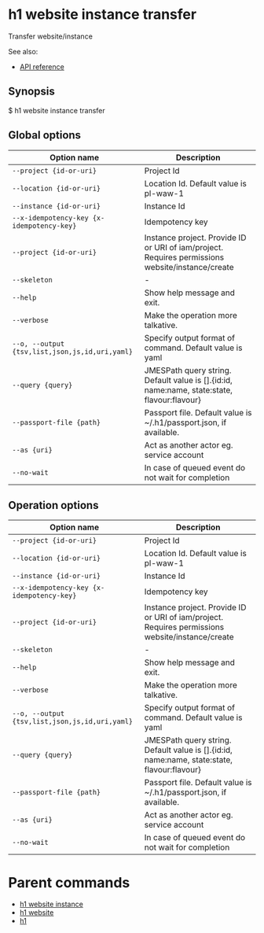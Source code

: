 
# h1 website instance transfer

Transfer website/instance

See also:

* [API reference](https://api.hyperone.com/v2/docs#operation/website_project_instance_transfer)

## Synopsis

$ h1 website instance transfer <options>

## Global options

| Option name                                        | Description                                                                                      |
| -------------------------------------------------- | ------------------------------------------------------------------------------------------------ |
| ```--project {id-or-uri}```                        | Project Id                                                                                       |
| ```--location {id-or-uri}```                       | Location Id. Default value is pl-waw-1                                                           |
| ```--instance {id-or-uri}```                       | Instance Id                                                                                      |
| ```--x-idempotency-key {x-idempotency-key}```      | Idempotency key                                                                                  |
| ```--project {id-or-uri}```                        | Instance project. Provide ID or URI of iam/project. Requires permissions website/instance/create |
| ```--skeleton```                                   | -                                                                                                |
| ```--help```                                       | Show help message and exit.                                                                      |
| ```--verbose```                                    | Make the operation more talkative.                                                               |
| ```--o, --output {tsv,list,json,js,id,uri,yaml}``` | Specify output format of command. Default value is yaml                                          |
| ```--query {query}```                              | JMESPath query string. Default value is [].\{id:id, name:name, state:state, flavour:flavour\}    |
| ```--passport-file {path}```                       | Passport file. Default value is ~/.h1/passport.json, if available.                               |
| ```--as {uri}```                                   | Act as another actor eg. service account                                                         |
| ```--no-wait```                                    | In case of queued event do not wait for completion                                               |

## Operation options

| Option name                                        | Description                                                                                      |
| -------------------------------------------------- | ------------------------------------------------------------------------------------------------ |
| ```--project {id-or-uri}```                        | Project Id                                                                                       |
| ```--location {id-or-uri}```                       | Location Id. Default value is pl-waw-1                                                           |
| ```--instance {id-or-uri}```                       | Instance Id                                                                                      |
| ```--x-idempotency-key {x-idempotency-key}```      | Idempotency key                                                                                  |
| ```--project {id-or-uri}```                        | Instance project. Provide ID or URI of iam/project. Requires permissions website/instance/create |
| ```--skeleton```                                   | -                                                                                                |
| ```--help```                                       | Show help message and exit.                                                                      |
| ```--verbose```                                    | Make the operation more talkative.                                                               |
| ```--o, --output {tsv,list,json,js,id,uri,yaml}``` | Specify output format of command. Default value is yaml                                          |
| ```--query {query}```                              | JMESPath query string. Default value is [].\{id:id, name:name, state:state, flavour:flavour\}    |
| ```--passport-file {path}```                       | Passport file. Default value is ~/.h1/passport.json, if available.                               |
| ```--as {uri}```                                   | Act as another actor eg. service account                                                         |
| ```--no-wait```                                    | In case of queued event do not wait for completion                                               |

# Parent commands

* [h1 website instance](./../README.md)
* [h1 website](./../../README.md)
* [h1](./../../../README.md)
